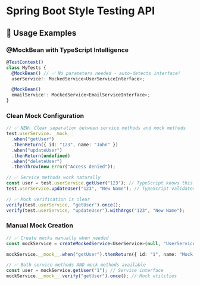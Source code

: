 # Spring Boot Style Testing API

## 🚀 **Usage Examples**

### **@MockBean with TypeScript Intelligence**

```typescript
@TestContext()
class MyTests {
  @MockBean() // ✅ No parameters needed - auto-detects interface!
  userService!: MockedService<UserServiceInterface>;

  @MockBean()
  emailService!: MockedService<EmailServiceInterface>;
}
```

### **Clean Mock Configuration**

```typescript
// ✅ NEW: Clear separation between service methods and mock methods
test.userService.__mock__
  .when("getUser")
  .thenReturn({ id: "123", name: "John" })
  .when("updateUser")
  .thenReturn(undefined)
  .when("deleteUser")
  .thenThrow(new Error("Access denied"));

// ✅ Service methods work naturally
const user = test.userService.getUser("123"); // TypeScript knows this returns user object
test.userService.updateUser("123", "New Name"); // TypeScript validates parameters

// ✅ Mock verification is clear
verify(test.userService, "getUser").once();
verify(test.userService, "updateUser").withArgs("123", "New Name");
```

### **Manual Mock Creation**

```typescript
// ✅ Create mocks manually when needed
const mockService = createMockedService<UserService>(null, "UserService");

mockService.__mock__.when("getUser").thenReturn({ id: "1", name: "Mock User" });

// ✅ Both service methods AND mock methods available
const user = mockService.getUser("1"); // Service interface
mockService.__mock__.verify("getUser").once(); // Mock utilities
```

